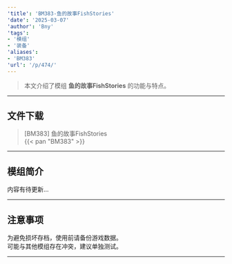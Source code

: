 ```yaml
---
'title': 'BM383-鱼的故事FishStories'
'date': '2025-03-07'
'author': 'Bny'
'tags':
- '模组'
- '装备'
'aliases':
- 'BM383'
'url': '/p/474/'
---
```


> 本文介绍了模组 **鱼的故事FishStories** 的功能与特点。

---

## 文件下载

> [BM383] 鱼的故事FishStories  
{{< pan "BM383" >}}  

---

## 模组简介

>  
内容有待更新...  

---

## 注意事项

>  
为避免损坏存档，使用前请备份游戏数据。  
可能与其他模组存在冲突，建议单独测试。  

---

